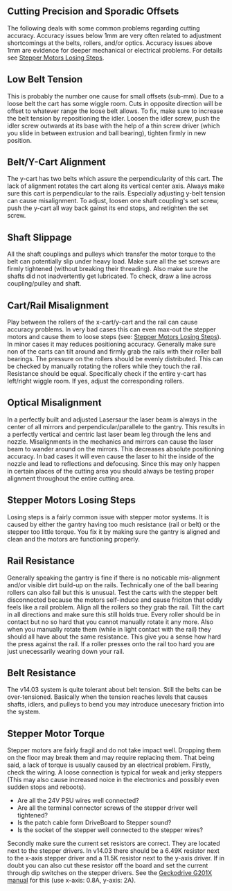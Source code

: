 

Cutting Precision and Sporadic Offsets
--------------------------------------
The following deals with some common problems regarding cutting accuracy. Accuracy issues below 1mm are very often related to adjustment shortcomings at the belts, rollers, and/or optics. Accuracy issues above 1mm are evidence for deeper mechanical or electrical problems. For details see [Stepper Motors Losing Steps](#stepper-motors-losing-steps). 

## Low Belt Tension
This is probably the number one cause for small offsets (sub-mm). Due to a loose belt the cart has some wiggle room. Cuts in opposite direction will be offset to whatever range the loose belt allows. To fix, make sure to increase the belt tension by repositioning the idler. Loosen the idler screw, push the idler screw outwards at its base with the help of a thin screw driver (which you slide in between extrusion and ball bearing), tighten firmly in new position.

## Belt/Y-Cart Alignment
The y-cart has two belts which assure the perpendicularity of this cart. The lack of alignment rotates the cart along its vertical center axis. Always make sure this cart is perpendicular to the rails. Especially adjusting y-belt tension can cause misalignment. To adjust, loosen one shaft coupling's set screw, push the y-cart all way back gainst its end stops, and retighten the set screw.

## Shaft Slippage
All the shaft couplings and pulleys which transfer the motor torque to the belt can potentially slip under heavy load. Make sure all the set screws are firmly tightened (without breaking their threading). Also make sure the shafts did not inadvertently get lubricated. To check, draw a line across coupling/pulley and shaft.

## Cart/Rail Misalignment
Play between the rollers of the x-cart/y-cart and the rail can cause accuracy problems. In very bad cases this can even max-out the stepper motors and cause them to loose steps (see: [Stepper Motors Losing Steps](#stepper-motors-losing-steps)). In minor cases it may reduces positioning accuracy. Generally make sure non of the carts can tilt around and firmly grab the rails with their roller ball bearings. The pressure on the rollers should be evenly distributed. This can be checked by manually rotating the rollers while they touch the rail. Resistance should be equal. Specifically check if the entire y-cart has left/right wiggle room. If yes, adjust the corresponding rollers.

## Optical Misalignment
In a perfectly built and adjusted Lasersaur the laser beam is always in the center of all mirrors and perpendicular/parallele to the gantry. This results in a perfectly vertical and centric last laser beam leg through the lens and nozzle. Misalignments in the mechanics and mirrors can cause the laser beam to wander around on the mirrors. This decreases absolute positioning accuracy. In bad cases it will even cause the laser to hit the inside of the nozzle and lead to reflections and defocusing. Since this may only happen in certain places of the cutting area you should always be testing proper alignment throughout the entire cutting area.




Stepper Motors Losing Steps
---------------------------
Losing steps is a fairly common issue with stepper motor systems. It is caused by either the gantry having too much resistance (rail or belt) or the stepper too little torque. You fix it by making sure the gantry is aligned and clean and the motors are functioning properly.

## Rail Resistance
Generally speaking the gantry is fine if there is no noticable mis-alignment and/or visible dirt build-up on the rails. Technically one of the ball bearing rollers can also fail but this is unusual. Test the carts with the stepper belt disconnected because the motors self-induce and cause friciton that oddly feels like a rail problem. Align all the rollers so they grab the rail. Tilt the cart in all directions and make sure this still holds true. Every roller should be in contact but no so hard that you cannot manually rotate it any more. Also when you manually rotate them (while in light contact with the rail) they should all have about the same resistance. This give you a sense how hard the press against the rail. If a roller presses onto the rail too hard you are just unecessarily wearing down your rail.

## Belt Resistance
The v14.03 system is quite tolerant about belt tension. Still the belts can be over-tensioned. Basically when the tension reaches levels that causes shafts, idlers, and pulleys to bend you may introduce unecesary friction into the system.

## Stepper Motor Torque
Stepper motors are fairly fragil and do not take impact well. Dropping them on the floor may break them and may require replacing them. That being said, a lack of torque is usually caused by an electrical problem. Firstly, check the wiring. A loose connection is typical for weak and jerky steppers (This may also cause increased noice in the electronics and possibly even sudden stops and reboots).

  - Are all the 24V PSU wires well connected?
  - Are all the terminal connector screws of the stepper driver well tightened?
  - Is the patch cable form DriveBoard to Stepper sound?
  - Is the socket of the stepper well connected to the stepper wires?

Secondly make sure the current set resistors are correct. They are located next to the stepper drivers. In v14.03 there should be a 6.49K resistor next to the x-axis stepper driver and a 11.5K resistor next to the y-axis driver. If in doubt you can also cut these resistor off the board and set the current through dip switches on the stepper drivers. See the [Geckodrive G201X manual](http://www.geckodrive.com/g201x-g210x-rev-6) for this (use x-axis: 0.8A, y-axis: 2A). 
